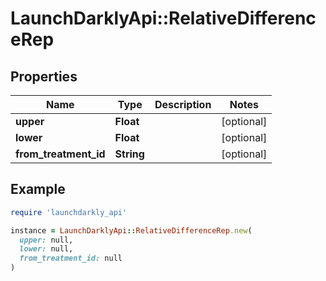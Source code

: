 # LaunchDarklyApi::RelativeDifferenceRep

## Properties

| Name | Type | Description | Notes |
| ---- | ---- | ----------- | ----- |
| **upper** | **Float** |  | [optional] |
| **lower** | **Float** |  | [optional] |
| **from_treatment_id** | **String** |  | [optional] |

## Example

```ruby
require 'launchdarkly_api'

instance = LaunchDarklyApi::RelativeDifferenceRep.new(
  upper: null,
  lower: null,
  from_treatment_id: null
)
```

